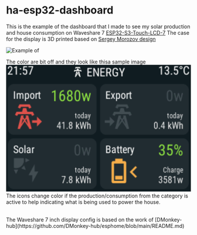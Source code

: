 # ha-esp32-dashboard

This is the example of the dashboard that I made to see my solar production and house consumption on Waveshare 7 [ESP32-S3-Touch-LCD-7](https://www.waveshare.com/esp32-s3-touch-lcd-7.htm?sku=27078)
The case for the display is 3D printed based on [Sergey Morozov design](https://www.printables.com/model/1030369-waveshare-esp32-s3-7inch-capacitive-touch-display/files)

<img src="Display.png" alt="Example of "><br>

The color are bit off and they look like thisa sample image <img src="example.png" alt="Example"><br>
The icons change color if the production/consumption from the category is active to help indicating what is being used to power the house.

<br>
The Waveshare 7 inch display config is based on the work of [DMonkey-hub](https://github.com/DMonkey-hub/esphome/blob/main/README.md)